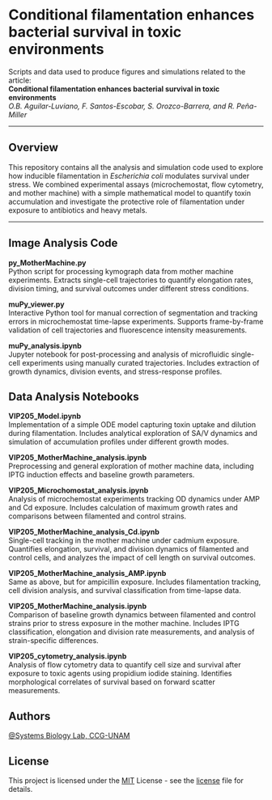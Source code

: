 # Conditional filamentation enhances bacterial survival in toxic environments

Scripts and data used to produce figures and simulations related to the article:  
**Conditional filamentation enhances bacterial survival in toxic environments**  
*O.B. Aguilar-Luviano, F. Santos-Escobar, S. Orozco-Barrera, and R. Peña-Miller*

---

## Overview

This repository contains all the analysis and simulation code used to explore how inducible filamentation in *Escherichia coli* modulates survival under stress. We combined experimental assays (microchemostat, flow cytometry, and mother machine) with a simple mathematical model to quantify toxin accumulation and investigate the protective role of filamentation under exposure to antibiotics and heavy metals.

---

## Image Analysis Code

**py_MotherMachine.py**  
Python script for processing kymograph data from mother machine experiments. Extracts single-cell trajectories to quantify elongation rates, division timing, and survival outcomes under different stress conditions.

**muPy_viewer.py**  
Interactive Python tool for manual correction of segmentation and tracking errors in microchemostat time-lapse experiments. Supports frame-by-frame validation of cell trajectories and fluorescence intensity measurements.

**muPy_analysis.ipynb**  
Jupyter notebook for post-processing and analysis of microfluidic single-cell experiments using manually curated trajectories. Includes extraction of growth dynamics, division events, and stress-response profiles.

## Data Analysis Notebooks

**VIP205_Model.ipynb**  
Implementation of a simple ODE model capturing toxin uptake and dilution during filamentation. Includes analytical exploration of SA/V dynamics and simulation of accumulation profiles under different growth modes.


**VIP205_MotherMachine_analysis.ipynb**  
Preprocessing and general exploration of mother machine data, including IPTG induction effects and baseline growth parameters.

**VIP205_Microchomostat_analysis.ipynb**  
Analysis of microchemostat experiments tracking OD dynamics under AMP and Cd exposure. Includes calculation of maximum growth rates and comparisons between filamented and control strains.

**VIP205_MotherMachine_analysis_Cd.ipynb**  
Single-cell tracking in the mother machine under cadmium exposure. Quantifies elongation, survival, and division dynamics of filamented and control cells, and analyzes the impact of cell length on survival outcomes.

**VIP205_MotherMachine_analysis_AMP.ipynb**  
Same as above, but for ampicillin exposure. Includes filamentation tracking, cell division analysis, and survival classification from time-lapse data.

**VIP205_MotherMachine_analysis.ipynb**  
Comparison of baseline growth dynamics between filamented and control strains prior to stress exposure in the mother machine. Includes IPTG classification, elongation and division rate measurements, and analysis of strain-specific differences.

**VIP205_cytometry_analysis.ipynb**  
Analysis of flow cytometry data to quantify cell size and survival after exposure to toxic agents using propidium iodide staining. Identifies morphological correlates of survival based on forward scatter measurements.

## Authors

[@Systems Biology Lab, CCG-UNAM](https://github.com/ccg-esb-lab)

## License

This project is licensed under the [MIT](https://choosealicense.com/licenses/mit/) License - see the [license](LICENSE) file for details. 


